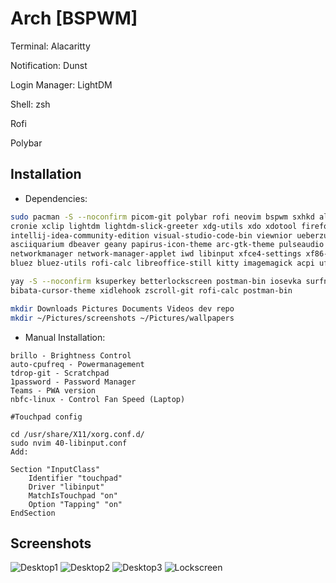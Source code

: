 # Arch [BSPWM]

Terminal: Alacaritty

Notification: Dunst

Login Manager: LightDM

Shell: zsh

Rofi

Polybar

## Installation
* Dependencies:
```bash
sudo pacman -S --noconfirm picom-git polybar rofi neovim bspwm sxhkd alacritty thunar zsh ranger nitrogen xsensor unzip git dunst \
cronie xclip lightdm lightdm-slick-greeter xdg-utils xdo xdotool firefox btop htop maim lxsession lxappearance \
intellij-idea-community-edition visual-studio-code-bin viewnior ueberzug ttf-jetbrains-mono-nerd ttf-jetbrains-mono \
asciiquarium dbeaver geany papirus-icon-theme arc-gtk-theme pulseaudio pulseaudio-alsa pavucontrol checkupdates gvfs thunar-volman\
networkmanager network-manager-applet iwd libinput xfce4-settings xf86-input-libinput xorg-input xdg-user-dirs \
bluez bluez-utils rofi-calc libreoffice-still kitty imagemagick acpi ufw maven

yay -S --noconfirm ksuperkey betterlockscreen postman-bin iosevka surfn-icons-git google-chrome networkmanager-dmenu-git tumbler-extra-thumbnailers \
bibata-cursor-theme xidlehook zscroll-git rofi-calc postman-bin

mkdir Downloads Pictures Documents Videos dev repo
mkdir ~/Pictures/screenshots ~/Pictures/wallpapers

```

* Manual Installation:

```
brillo - Brightness Control
auto-cpufreq - Powermanagement
tdrop-git - Scratchpad
1password - Password Manager
Teams - PWA version
nbfc-linux - Control Fan Speed (Laptop)
```

```
#Touchpad config

cd /usr/share/X11/xorg.conf.d/
sudo nvim 40-libinput.conf
Add: 

Section "InputClass"
	Identifier "touchpad"
	Driver "libinput"
	MatchIsTouchpad "on"
	Option "Tapping" "on"
EndSection

```

## Screenshots

![Desktop1](https://user-images.githubusercontent.com/55824672/221422331-bf71dd26-e234-499c-9944-ee409d935eac.PNG)
![Desktop2](https://user-images.githubusercontent.com/55824672/221422337-6092b8f9-2535-4fed-9483-d9549e431de4.PNG)
![Desktop3](https://user-images.githubusercontent.com/55824672/221422347-c8192aab-bc2f-4475-b3eb-c62127648334.png)
![Lockscreen](https://user-images.githubusercontent.com/55824672/221422446-4435467d-85dc-4d58-ae5e-343650cfe04c.png)
